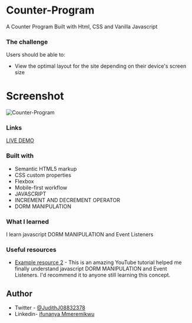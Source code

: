 # Counter-Program
A Counter Program Built with Html, CSS and Vanilla Javascript

### The challenge
Users should be able to:

- View the optimal layout for the site depending on their device's screen size
# Screenshot
![Counter-Program](https://github.com/JudithJude369/Counter-Program/assets/113371056/919d9239-91b1-405b-acb3-a7dcd4e28d95)

### Links
[LIVE DEMO](https://judithjude369.github.io/Counter-Program/)

### Built with
- Semantic HTML5 markup
- CSS custom properties
- Flexbox
- Mobile-first workflow
- JAVASCRIPT
- INCREMENT AND DECREMENT OPERATOR
- DORM MANIPULATION
### What I learned
I learn javascript  DORM MANIPULATION and Event Listeners
### Useful resources
- [Example resource 2](https://www.youtube.com/watch?v=lfmg-EJ8gm4&list=WL&index=3&t=3694s) - This is an amazing YouTube tutorial helped me finally understand javascript  DORM MANIPULATION and Event Listeners. I'd recommend it to anyone still learning this concept.
## Author
- Twitter - [@JudithJ08832378](https://twitter.com/JudithJ08832378)
- Linkedin- [ifunanya Mmeremikwu
](https://www.linkedin.com/in/ifunanya-mmeremikwu-ab988b184/)
